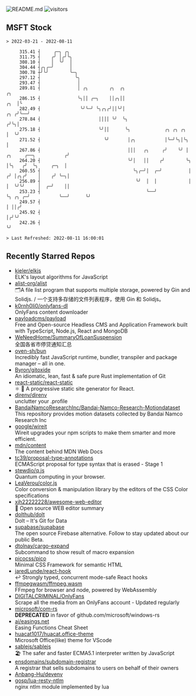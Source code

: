 ![README.md](https://github.com/Gerhut/Gerhut/workflows/README.md/badge.svg)
![visitors](https://visitors.vercel.app/Gerhut/Gerhut?token=8cf69d1f6813d272ef062726b6070c9be4ff72038cfe5a7ded7384a8da65d866)

## MSFT Stock

```
> 2022-03-21 - 2022-08-11

     315.41 ┤     ╭─╮ ╭╮                                                                                         
     311.75 ┤    ╭╯ │╭╯╰╮                                                                                        
     308.10 ┤    │  ╰╯  │                                                                                        
     304.44 ┤╭╮╭─╯      │                                                                                        
     300.78 ┼╯╰╯        ╰─╮                                                                                      
     297.12 ┤             ╰╮                                                                                     
     293.47 ┤              │                                                                                     
     289.81 ┤              │ ╭╮        ╭╮  ╭╮                                                                 ╭╮ 
     286.15 ┤              ╰╮││ ╭─╮    ││╭╮││                                                             ╭╮  │╰ 
     282.49 ┤               ╰╯╰─╯ ╰╮╭╮╭╯││╰╯│                                                         ╭╮ ╭╯╰──╯  
     278.84 ┤                      ││││ ╰╯  ╰╮                                                       ╭╯╰╮│       
     275.18 ┤                      ╰╯││      ╰╮             ╭╮ ╭╮ ╭╮                                 │  ╰╯       
     271.52 ┤                        ╰╯       │╭╮           │╰─╯╰╮│╰╮                                │           
     267.86 ┤                                 │││   ╭╮     ╭╯    ╰╯ │         ╭╮     ╭──╮           ╭╯           
     264.20 ┤                                 ╰╯│   ││    ╭╯        ╰╮        │╰╮   ╭╯  ╰╮     ╭─╮  │            
     260.55 ┤                                   ╰╮╭─╯│  ╭─╯          │       ╭╯ │╭╮╭╯    │    ╭╯ ╰─╮│            
     256.89 ┤                                    ╰╯  │  │            │       │  ╰╯╰╯     │  ╭─╯    ││            
     253.23 ┤                                        ╰──╯            ╰╮ ╭╮ ╭─╯           ╰──╯      ╰╯            
     249.57 ┤                                                         │ ││╭╯                                     
     245.92 ┤                                                         │╭╯╰╯                                      
     242.26 ┤                                                         ╰╯                                         

> Last Refreshed: 2022-08-11 16:00:01
```

## Recently Starred Repos

- [kieler/elkjs](https://github.com/kieler/elkjs)  
  ELK's layout algorithms for JavaScript
- [alist-org/alist](https://github.com/alist-org/alist)  
  🗂️A file list program that supports multiple storage, powered by Gin and Solidjs. / 一个支持多存储的文件列表程序，使用 Gin 和 Solidjs。
- [k0rnh0li0/onlyfans-dl](https://github.com/k0rnh0li0/onlyfans-dl)  
  OnlyFans content downloader
- [payloadcms/payload](https://github.com/payloadcms/payload)  
  Free and Open-source Headless CMS and Application Framework built with TypeScript, Node.js, React and MongoDB
- [WeNeedHome/SummaryOfLoanSuspension](https://github.com/WeNeedHome/SummaryOfLoanSuspension)  
  全国各省市停贷通知汇总
- [oven-sh/bun](https://github.com/oven-sh/bun)  
  Incredibly fast JavaScript runtime, bundler, transpiler and package manager – all in one.
- [Byron/gitoxide](https://github.com/Byron/gitoxide)  
  An idiomatic, lean, fast & safe pure Rust implementation of Git
- [react-static/react-static](https://github.com/react-static/react-static)  
  ⚛️ 🚀 A progressive static site generator for React.
- [direnv/direnv](https://github.com/direnv/direnv)  
  unclutter your .profile
- [BandaiNamcoResearchInc/Bandai-Namco-Research-Motiondataset](https://github.com/BandaiNamcoResearchInc/Bandai-Namco-Research-Motiondataset)  
  This repository provides motion datasets collected by Bandai Namco Research Inc
- [google/wireit](https://github.com/google/wireit)  
  Wireit upgrades your npm scripts to make them smarter and more efficient.
- [mdn/content](https://github.com/mdn/content)  
  The content behind MDN Web Docs
- [tc39/proposal-type-annotations](https://github.com/tc39/proposal-type-annotations)  
  ECMAScript proposal for type syntax that is erased - Stage 1
- [stewdio/q.js](https://github.com/stewdio/q.js)  
  Quantum computing in your browser.
- [LeaVerou/color.js](https://github.com/LeaVerou/color.js)  
  Color conversion & manipulation library by the editors of the CSS Color specifications
- [xjh22222228/awesome-web-editor](https://github.com/xjh22222228/awesome-web-editor)  
  🔨  Open source WEB editor summary
- [dolthub/dolt](https://github.com/dolthub/dolt)  
  Dolt – It's Git for Data
- [supabase/supabase](https://github.com/supabase/supabase)  
  The open source Firebase alternative. Follow to stay updated about our public Beta.
- [dtolnay/cargo-expand](https://github.com/dtolnay/cargo-expand)  
  Subcommand to show result of macro expansion
- [picocss/pico](https://github.com/picocss/pico)  
  Minimal CSS Framework for semantic HTML
- [jaredLunde/react-hook](https://github.com/jaredLunde/react-hook)  
  ↩ Strongly typed, concurrent mode-safe React hooks
- [ffmpegwasm/ffmpeg.wasm](https://github.com/ffmpegwasm/ffmpeg.wasm)  
  FFmpeg for browser and node, powered by WebAssembly
- [DIGITALCRIMINAL/OnlyFans](https://github.com/DIGITALCRIMINAL/OnlyFans)  
  Scrape all the media from an OnlyFans account - Updated regularly
- [microsoft/com-rs](https://github.com/microsoft/com-rs)  
  **DEPRECATED** in favor of github.com/microsoft/windows-rs
- [ai/easings.net](https://github.com/ai/easings.net)  
  Easing Functions Cheat Sheet
- [huacat1017/huacat.office-theme](https://github.com/huacat1017/huacat.office-theme)  
  Microsoft Office(like) theme for VScode
- [sablejs/sablejs](https://github.com/sablejs/sablejs)  
  🏖️ The safer and faster ECMA5.1 interpreter written by JavaScript
- [ensdomains/subdomain-registrar](https://github.com/ensdomains/subdomain-registrar)  
  A registrar that sells subdomains to users on behalf of their owners
- [Anbang-Hu/devenv](https://github.com/Anbang-Hu/devenv)  
- [gosp/lua-resty-ntlm](https://github.com/gosp/lua-resty-ntlm)  
  nginx ntlm module implemented by lua
